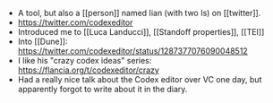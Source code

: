 - A tool, but also a [[person]] named Iian (with two Is) on [[twitter]].
- https://twitter.com/codexeditor
- Introduced me to [[Luca Landucci]], [[Standoff properties]], [[TEI]]
- Into [[Dune]]: https://twitter.com/codexeditor/status/1287377076090048512
- I like his "crazy codex ideas" series: https://flancia.org/t/codexeditor/crazy
- Had a really nice talk about the Codex editor over VC one day, but apparently forgot to write about it in the diary.
